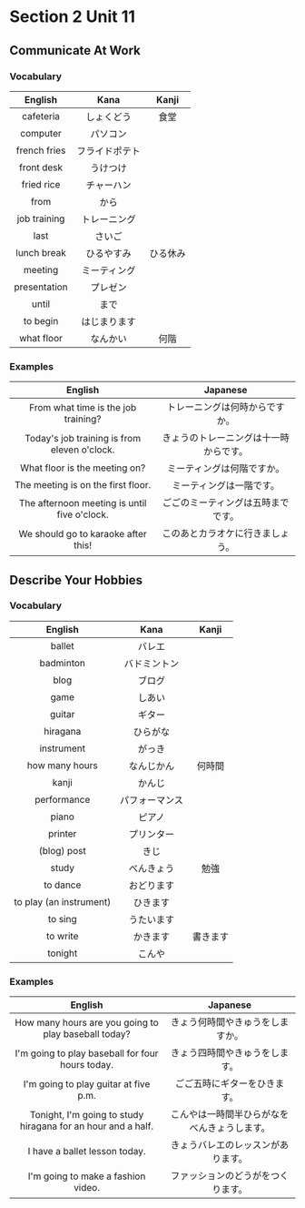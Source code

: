 # Section 2 Unit 11
## Communicate At Work
### Vocabulary
| English | Kana | Kanji |
|:-------:|:----:|:-----:|
| cafeteria | しょくどう | 食堂 |
| computer | パソコン | |
| french fries | フライドポテト | |
| front desk | うけつけ | |
| fried rice | チャーハン | |
| from | から | |
| job training | トレーニング | |
| last | さいご | |
| lunch break | ひるやすみ | ひる休み |
| meeting | ミーティング | |
| presentation | プレゼン | |
| until | まで | |
| to begin | はじまります | |
| what floor | なんかい | 何階 |

### Examples
| English | Japanese |
|:-------:|:--------:|
| From what time is the job training? | トレーニングは何時からですか。 |
| Today's job training is from eleven o'clock. | きょうのトレーニングは十一時からです。 |
| What floor is the meeting on? | ミーティングは何階ですか。 |
| The meeting is on the first floor. | ミーティングは一階です。 |
| The afternoon meeting is until five o'clock. | ごごのミーティングは五時までです。 |
| We should go to karaoke after this! | このあとカラオケに行きましょう。 |

## Describe Your Hobbies
### Vocabulary
| English | Kana | Kanji |
|:-------:|:----:|:-----:|
| ballet | バレエ | |
| badminton | バドミントン | |
| blog | ブログ | |
| game | しあい | |
| guitar | ギター | |
| hiragana | ひらがな | |
| instrument | がっき | |
| how many hours | なんじかん | 何時間 |
| kanji | かんじ | |
| performance | パフォーマンス | |
| piano | ピアノ | |
| printer | プリンター | |
| (blog) post | きじ | |
| study | べんきょう | 勉強 |
| to dance | おどります | |
| to play (an instrument) | ひきます | |
| to sing | うたいます | |
| to write | かきます | 書きます |
| tonight | こんや | |

### Examples
| English | Japanese |
|:-------:|:--------:|
| How many hours are you going to play baseball today? | きょう何時間やきゅうをしますか。 |
| I'm going to play baseball for four hours today. | きょう四時間やきゅうをします。 |
| I'm going to play guitar at five p.m. | ごご五時にギターをひきます。 |
| Tonight, I'm going to study hiragana for an hour and a half. | こんやは一時間半ひらがなをべんきょうします。 |
| I have a ballet lesson today. |  きょうバレエのレッスンがあります。 |
| I'm going to make a fashion video. | ファッションのどうがをつくります。 |
